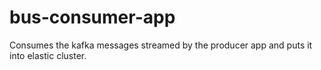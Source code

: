 # bus-consumer-app
Consumes the kafka messages streamed by the producer app and puts it into elastic cluster.
